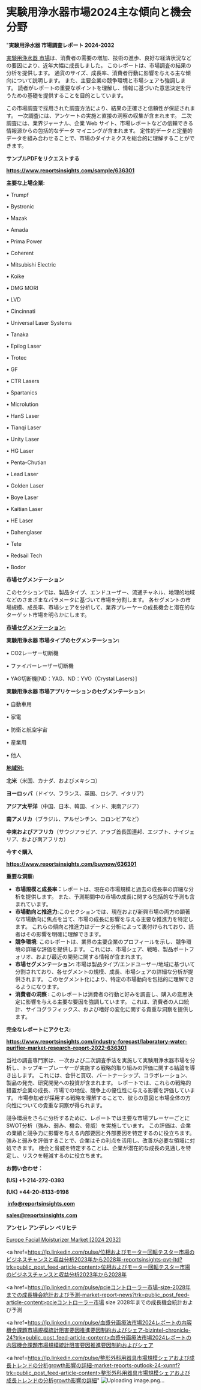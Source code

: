 # 実験用浄水器市場2024主な傾向と機会分野

"<strong>実験用浄水器 市場調査レポート 2024-2032</strong>

<a href=https://www.reportsinsights.com/sample/636301>実験用浄水器 市場</a>は、消費者の需要の増加、技術の進歩、良好な経済状況などの要因により、近年大幅に成長しました。 このレポートは、市場調査の結果の分析を提供します。 通貨のサイズ、成長率、消費者行動に影響を与える主な傾向について説明します。 また、主要企業の競争環境と市場シェアも強調します。 読者がレポートの重要なポイントを理解し、情報に基づいた意思決定を行うための基礎を提供することを目的としています。

この市場調査で採用された調査方法により、結果の正確さと信頼性が保証されます。 一次調査には、アンケートの実施と直接の洞察の収集が含まれます。 二次調査には、業界ジャーナル、企業 Web サイト、市場レポートなどの信頼できる情報源からの包括的なデータ マイニングが含まれます。 定性的データと定量的データを組み合わせることで、市場のダイナミクスを総合的に理解することができます。

<strong><b>サンプルPDFをリクエストする</b></strong>

<a href=https://www.reportsinsights.com/sample/636301><strong><u>https://www.reportsinsights.com/sample/636301</u></strong></a>

<strong>主要な上場企業:</strong>

• Trumpf

• Bystronic

• Mazak

• Amada

• Prima Power

• Coherent

• Mitsubishi Electric

• Koike

• DMG MORI

• LVD

• Cincinnati

• Universal Laser Systems

• Tanaka

• Epilog Laser

• Trotec

• GF

• CTR Lasers

• Spartanics

• Microlution

• HanS Laser

• Tianqi Laser

• Unity Laser

• HG Laser

• Penta-Chutian

• Lead Laser

• Golden Laser

• Boye Laser

• Kaitian Laser

• HE Laser

• Dahenglaser

• Tete

• Redsail Tech

• Bodor

<strong>市場セグメンテーション</strong>

このセクションでは、製品タイプ、エンドユーザー、流通チャネル、地理的地域などのさまざまなパラメータに基づいて市場を分割します。 各セグメントの市場規模、成長率、市場シェアを分析して、業界プレーヤーの成長機会と潜在的なターゲット市場を明らかにします。

<strong><u>市場セグメンテーション</u></strong><strong><u>:</u></strong>

<strong>実験用浄水器 市場タイプのセグメンテーション:</strong>

• CO2レーザー切断機

• ファイバーレーザー切断機

• YAG切断機[ND：YAG、ND：YVO（Crystal Lasers）]

<strong>実験用浄水器 市場アプリケーションのセグメンテーション:</strong>

• 自動車用

• 家電

• 防衛と航空宇宙

• 産業用

• 他人

<strong><u>地域別</u></strong><strong><u>:</u></strong>

<strong>北米</strong>（米国、カナダ、およびメキシコ）

<strong>ヨーロッパ</strong>（ドイツ、フランス、英国、ロシア、イタリア）

<strong>アジア太平洋</strong>（中国、日本、韓国、インド、東南アジア）

<strong>南アメリカ</strong>（ブラジル、アルゼンチン、コロンビアなど）

<strong>中東およびアフリカ</strong>（サウジアラビア、アラブ首長国連邦、エジプト、ナイジェリア、および南アフリカ）

<strong>今すぐ購入</strong>

<a href=https://www.reportsinsights.com/buynow/636301><strong><u>https://www.reportsinsights.com/buynow/636301</u></strong></a>

<strong>重要な洞察:</strong>
<ul>
  <li><strong>市場規模と成長率：</strong>レポートは、現在の市場規模と過去の成長率の詳細な分析を提供します。 また、予測期間中の市場の成長に関する包括的な予測も含まれています。</li>
  <li><strong>市場動向と推進力:</strong>このセクションでは、現在および新興市場の両方の顕著な市場動向に焦点を当て、市場の成長に影響を与える主要な推進力を特定します。 これらの傾向と推進力はデータと分析によって裏付けられており、読者はその影響を明確に理解できます。</li>
  <li><strong>競争環境</strong>: このレポートは、業界の主要企業のプロフィールを示し、競争環境の詳細な評価を提供します。 これには、市場シェア、戦略、製品ポートフォリオ、および最近の開発に関する情報が含まれます。</li>
  <li><strong>市場セグメンテーション: </strong>市場は製品タイプ/エンドユーザー/地域に基づいて分割されており、各セグメントの規模、成長、市場シェアの詳細な分析が提供されます。 このセグメント化により、特定の市場動向を包括的に理解できるようになります。</li>
  <li><strong>消費者の洞察 : </strong>このレポートは消費者の行動と好みを調査し、購入の意思決定に影響を与える主要な要因を強調しています。 これは、消費者の人口統計、サイコグラフィックス、および嗜好の変化に関する貴重な洞察を提供します。</li>
</ul>
<strong>完全なレポートにアクセス:</strong>

<a href=https://www.reportsinsights.com/industry-forecast/laboratory-water-purifier-market-research-report-2022-636301><strong><u><b>https://www.reportsinsights.com/industry-forecast/laboratory-water-purifier-market-research-report-2022-636301</b></u></strong></a>

当社の調査専門家は、一次および二次調査手法を実施して実験用浄水器市場を分析し、トップキープレーヤーが実施する戦略的取り組みの評価に関する結論を導き出します。 これには、合併と買収、パートナーシップ、コラボレーション、製品の発売、研究開発への投資が含まれます。 レポートでは、これらの戦略的措置が企業の成長、市場での地位、競争上の優位性に与える影響を評価しています。 市場参加者が採用する戦略を理解することで、彼らの意図と市場全体の方向性についての貴重な洞察が得られます。

競争環境をさらに分析するために、レポートでは主要な市場プレーヤーごとにSWOT分析（強み、弱み、機会、脅威）を実施しています。 この評価は、企業の業績と競争力に影響を与える内部要因と外部要因を特定するのに役立ちます。 強みと弱みを評価することで、企業はその利点を活用し、改善が必要な領域に対処できます。 機会と脅威を特定することは、企業が潜在的な成長の見通しを特定し、リスクを軽減するのに役立ちます。

<strong>お問い合わせ：</strong>

<strong>(US) +1-214-272-0393</strong>

<strong>(UK) +44-20-8133-9198</strong>

<strong> </strong><a href=info@reportsinsights.com><strong><u>info@reportsinsights.com</u></strong></a>

<a href=sales@reportsinsights.com><strong><u>sales@reportsinsights.com</u></strong></a>

<strong>アンセレ アンデレン ベリヒテ</strong>

<a href=https://www.linkedin.com/pulse/europe-facial-moisturizer-market-in-depth-analysis-jdzgf/>Europe Facial Moisturizer Market [2024 2032]</a>

<a href=https://jp.linkedin.com/pulse/位相およびモーター回転テスター市場のビジネスチャンスと収益分析2023年から2028年-reportsinsights-pvt-ltd?trk=public_post_feed-article-content>位相およびモーター回転テスター市場のビジネスチャンスと収益分析2023年から2028年</a>

<a href=https://jp.linkedin.com/pulse/pcieコントローラー市場-size-2028年までの成長機会統計および予測-market-report-news?trk=public_post_feed-article-content>pcieコントローラー市場 size 2028年までの成長機会統計および予測</a>

<a href=https://jp.linkedin.com/pulse/血漿分画療法市場2024レポートの内容機会課題市場規模統計阻害要因推進要因制約およびシェア-bizintel-chronicle-24?trk=public_post_feed-article-content>血漿分画療法市場2024レポートの内容機会課題市場規模統計阻害要因推進要因制約およびシェア</a>

<a href=https://jp.linkedin.com/pulse/整形外科用器具市場規模シェアおよび成長トレンドの分析growth影響の詳細-market-reports-outlook-24-xunnf?trk=public_post_feed-article-content>整形外科用器具市場規模シェアおよび成長トレンドの分析growth影響の詳細</a>"
![Uploading image.png…]()

